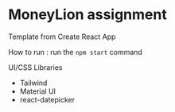 # MoneyLion assignment

Template from Create React App

How to run : run the `npm start` command

UI/CSS Libraries
- Tailwind
- Material UI
- react-datepicker
